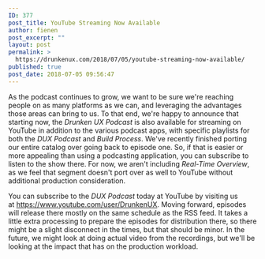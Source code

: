 ```yaml
---
ID: 377
post_title: YouTube Streaming Now Available
author: fienen
post_excerpt: ""
layout: post
permalink: >
  https://drunkenux.com/2018/07/05/youtube-streaming-now-available/
published: true
post_date: 2018-07-05 09:56:47
---
```

As the podcast continues to grow, we want to be sure we're reaching people on as many platforms as we can, and leveraging the advantages those areas can bring to us. To that end, we're happy to announce that starting now, the <em>Drunken UX Podcast</em> is also available for streaming on YouTube in addition to the various podcast apps, with specific playlists for both the <em>DUX Podcast</em> and <em>Build Process</em>. We've recently finished porting our entire catalog over going back to episode one. So, if that is easier or more appealing than using a podcasting application, you can subscribe to listen to the show there. For now, we aren't including <em>Real-Time Overview</em>, as we feel that segment doesn't port over as well to YouTube without additional production consideration.

You can subscribe to the <em>DUX Podcast</em> today at YouTube by visiting us at <a href="https://www.youtube.com/user/DrunkenUX">https://www.youtube.com/user/DrunkenUX</a>. Moving forward, episodes will release there mostly on the same schedule as the RSS feed. It takes a little extra processing to prepare the episodes for distribution there, so there might be a slight disconnect in the times, but that should be minor. In the future, we might look at doing actual video from the recordings, but we'll be looking at the impact that has on the production workload.